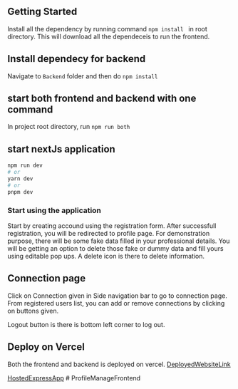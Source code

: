 
## Getting Started
Install all the dependency by running command ```npm install ``` in root directory.
This will download all the dependeceis  to run the frontend.


## Install dependecy for backend 
Navigate to ```Backend``` folder and then do ```npm install```

## start both frontend and backend with one command
In project root directory, run ```npm run both ```

## start nextJs application

```bash
npm run dev
# or
yarn dev
# or
pnpm dev
```

### Start using the application
Start by creating accound using the registration form.
After successfull registration, you will be redirected to profile page.
For demonstration purpose, there will be some fake data filled in your professional details.
You will be getting an option to delete those fake or dummy data and fill yours using editable pop ups.
A delete icon is there to delete information.

## Connection page
Click on Connection given in Side navigation bar to go to connection page. 
From registered users list, you can add or remove connections by clicking on buttons given.

Logout button is there is bottom left corner to log out. 



## Deploy on Vercel
Both the frontend and backend is deployed on vercel. 
[DeployedWebsiteLink](https://checking-khaki.vercel.app)

[HostedExpressApp](https://profilemanager-api.vercel.app)
#   P r o f i l e M a n a g e F r o n t e n d  
 